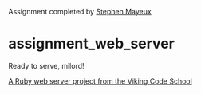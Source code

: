 Assignment completed by [Stephen Mayeux](http://stephenmayeux.com)

# assignment_web_server
Ready to serve, milord!

[A Ruby web server project from the Viking Code School](http://www.vikingcodeschool.com)
